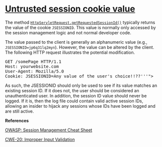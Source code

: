 # [Untrusted session cookie value](http://find-sec-bugs.github.io/bugs.htm#SERVLET_SESSION_ID)

The method [`HttpServletRequest.getRequestedSessionId()`](http://docs.oracle.com/javaee/6/api/javax/servlet/http/HttpServletRequest.html#getRequestedSessionId())
typically returns the value of the cookie `JSESSIONID`. This value is normally only accessed by the session management logic and not normal developer code.

The value passed to the client is generally an alphanumeric value (e.g., `JSESSIONID=jp6q31lq2myn`). However, the value can be altered by the client. 
The following HTTP request illustrates the potential modification.

<pre>
GET /somePage HTTP/1.1
Host: yourwebsite.com
User-Agent: Mozilla/5.0
Cookie: JSESSIONID=Any value of the user's choice!!??'''"&gt;
</pre>

As such, the JSESSIONID should only be used to see if its value matches an existing session ID. If it does not, the user should be 
considered an unauthenticated user. In addition, the session ID value should never be logged. If it is, then the log file could contain 
valid active session IDs, allowing an insider to hijack any sessions whose IDs have been logged and are still active.

**References**  

[OWASP: Session Management Cheat Sheet](https://www.owasp.org/index.php/Session_Management_Cheat_Sheet)  

[CWE-20: Improper Input Validation](http://cwe.mitre.org/data/definitions/20.html)